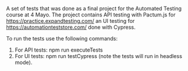 A set of tests that was done as a final project for the Automated Testing course at 4 Mayo. The project contains API testing with Pactum.js for https://practice.expandtesting.com/ an UI testing for https://automationteststore.com/ done with Cypress.

To run the tests use the following commands:
1. For API tests: npm run executeTests
2. For UI tests: npm run testCypress (note the tests will run in headless mode).
